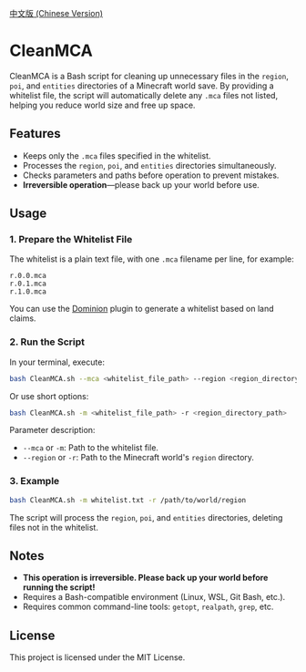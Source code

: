 [中文版 (Chinese Version)](README_zh.md)

# CleanMCA

CleanMCA is a Bash script for cleaning up unnecessary files in the `region`, `poi`, and `entities` directories of a Minecraft world save. By providing a whitelist file, the script will automatically delete any `.mca` files not listed, helping you reduce world size and free up space.

## Features
- Keeps only the `.mca` files specified in the whitelist.
- Processes the `region`, `poi`, and `entities` directories simultaneously.
- Checks parameters and paths before operation to prevent mistakes.
- **Irreversible operation**—please back up your world before use.

## Usage

### 1. Prepare the Whitelist File
The whitelist is a plain text file, with one `.mca` filename per line, for example:
```
r.0.0.mca
r.0.1.mca
r.1.0.mca
```

You can use the [Dominion](https://dominion.lunadeer.cn/) plugin to generate a whitelist based on land claims.

### 2. Run the Script
In your terminal, execute:

```bash
bash CleanMCA.sh --mca <whitelist_file_path> --region <region_directory_path>
```
Or use short options:
```bash
bash CleanMCA.sh -m <whitelist_file_path> -r <region_directory_path>
```

Parameter description:
- `--mca` or `-m`: Path to the whitelist file.
- `--region` or `-r`: Path to the Minecraft world's `region` directory.

### 3. Example
```bash
bash CleanMCA.sh -m whitelist.txt -r /path/to/world/region
```

The script will process the `region`, `poi`, and `entities` directories, deleting files not in the whitelist.

## Notes
- **This operation is irreversible. Please back up your world before running the script!**
- Requires a Bash-compatible environment (Linux, WSL, Git Bash, etc.).
- Requires common command-line tools: `getopt`, `realpath`, `grep`, etc.

## License

This project is licensed under the MIT License.
